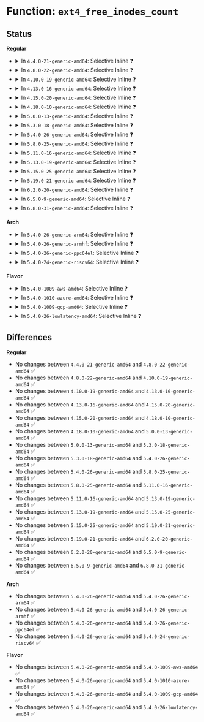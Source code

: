 # Function: <code>ext4_free_inodes_count</code>

## Status
<b>Regular</b>
<ul>
<li>
<details>
<summary>In <code>4.4.0-21-generic-amd64</code>: Selective Inline ❓</summary>

```c
__u32 ext4_free_inodes_count(struct super_block * sb, struct ext4_group_desc * bg)
```

```json
{
  "name": "ext4_free_inodes_count",
  "collision_type": "Unique Global",
  "inline_type": "Selective",
  "funcs": [
    {
      "addr": 18446744071581694960,
      "name": "ext4_free_inodes_count",
      "external": true,
      "loc": "fs/ext4/super.c:207",
      "file": "fs/ext4/super.c",
      "inline": "not declared, inlined",
      "caller_inline": [
        "fs/ext4/super.c:ext4_fill_super"
      ],
      "caller_func": [
        "fs/ext4/balloc.c:ext4_read_block_bitmap_nowait",
        "fs/ext4/ialloc.c:find_group_orlov",
        "fs/ext4/ialloc.c:find_group_orlov",
        "fs/ext4/ialloc.c:ext4_read_inode_bitmap",
        "fs/ext4/ialloc.c:ext4_read_inode_bitmap",
        "fs/ext4/ialloc.c:ext4_free_inode",
        "fs/ext4/ialloc.c:ext4_free_inode",
        "fs/ext4/ialloc.c:__ext4_new_inode",
        "fs/ext4/ialloc.c:__ext4_new_inode",
        "fs/ext4/ialloc.c:__ext4_new_inode",
        "fs/ext4/ialloc.c:__ext4_new_inode",
        "fs/ext4/ialloc.c:__ext4_new_inode",
        "fs/ext4/ialloc.c:__ext4_new_inode",
        "fs/ext4/ialloc.c:ext4_count_free_inodes"
      ]
    }
  ],
  "symbols": [
    {
      "addr": 18446744071581694960,
      "name": "ext4_free_inodes_count",
      "section": ".text",
      "bind": "STB_GLOBAL",
      "size": 39
    }
  ]
}
```
</details>
</li>
<li>
<details>
<summary>In <code>4.8.0-22-generic-amd64</code>: Selective Inline ❓</summary>

```c
__u32 ext4_free_inodes_count(struct super_block * sb, struct ext4_group_desc * bg)
```

```json
{
  "name": "ext4_free_inodes_count",
  "collision_type": "Unique Global",
  "inline_type": "Selective",
  "funcs": [
    {
      "addr": 18446744071581915994,
      "name": "ext4_free_inodes_count",
      "external": true,
      "loc": "fs/ext4/super.c:236",
      "file": "fs/ext4/super.c",
      "inline": "not declared, inlined",
      "caller_inline": [
        "fs/ext4/super.c:ext4_fill_super"
      ],
      "caller_func": [
        "fs/ext4/balloc.c:ext4_read_block_bitmap_nowait",
        "fs/ext4/ialloc.c:ext4_count_free_inodes",
        "fs/ext4/ialloc.c:__ext4_new_inode",
        "fs/ext4/ialloc.c:__ext4_new_inode",
        "fs/ext4/ialloc.c:__ext4_new_inode",
        "fs/ext4/ialloc.c:__ext4_new_inode",
        "fs/ext4/ialloc.c:__ext4_new_inode",
        "fs/ext4/ialloc.c:__ext4_new_inode",
        "fs/ext4/ialloc.c:find_group_orlov",
        "fs/ext4/ialloc.c:find_group_orlov",
        "fs/ext4/ialloc.c:ext4_free_inode",
        "fs/ext4/ialloc.c:ext4_free_inode",
        "fs/ext4/ialloc.c:ext4_read_inode_bitmap",
        "fs/ext4/ialloc.c:ext4_read_inode_bitmap"
      ]
    }
  ],
  "symbols": [
    {
      "addr": 18446744071581886704,
      "name": "ext4_free_inodes_count",
      "section": ".text",
      "bind": "STB_GLOBAL",
      "size": 39
    }
  ]
}
```
</details>
</li>
<li>
<details>
<summary>In <code>4.10.0-19-generic-amd64</code>: Selective Inline ❓</summary>

```c
__u32 ext4_free_inodes_count(struct super_block * sb, struct ext4_group_desc * bg)
```

```json
{
  "name": "ext4_free_inodes_count",
  "collision_type": "Unique Global",
  "inline_type": "Selective",
  "funcs": [
    {
      "addr": 18446744071582006008,
      "name": "ext4_free_inodes_count",
      "external": true,
      "loc": "fs/ext4/super.c:238",
      "file": "fs/ext4/super.c",
      "inline": "not declared, inlined",
      "caller_inline": [
        "fs/ext4/super.c:ext4_fill_super"
      ],
      "caller_func": [
        "fs/ext4/balloc.c:ext4_read_block_bitmap_nowait",
        "fs/ext4/ialloc.c:ext4_count_free_inodes",
        "fs/ext4/ialloc.c:__ext4_new_inode",
        "fs/ext4/ialloc.c:__ext4_new_inode",
        "fs/ext4/ialloc.c:__ext4_new_inode",
        "fs/ext4/ialloc.c:__ext4_new_inode",
        "fs/ext4/ialloc.c:__ext4_new_inode",
        "fs/ext4/ialloc.c:__ext4_new_inode",
        "fs/ext4/ialloc.c:find_group_orlov",
        "fs/ext4/ialloc.c:find_group_orlov",
        "fs/ext4/ialloc.c:ext4_free_inode",
        "fs/ext4/ialloc.c:ext4_free_inode",
        "fs/ext4/ialloc.c:ext4_read_inode_bitmap",
        "fs/ext4/ialloc.c:ext4_read_inode_bitmap"
      ]
    }
  ],
  "symbols": [
    {
      "addr": 18446744071581975712,
      "name": "ext4_free_inodes_count",
      "section": ".text",
      "bind": "STB_GLOBAL",
      "size": 39
    }
  ]
}
```
</details>
</li>
<li>
<details>
<summary>In <code>4.13.0-16-generic-amd64</code>: Selective Inline ❓</summary>

```c
__u32 ext4_free_inodes_count(struct super_block * sb, struct ext4_group_desc * bg)
```

```json
{
  "name": "ext4_free_inodes_count",
  "collision_type": "Unique Global",
  "inline_type": "Selective",
  "funcs": [
    {
      "addr": 18446744071582220841,
      "name": "ext4_free_inodes_count",
      "external": true,
      "loc": "fs/ext4/super.c:240",
      "file": "fs/ext4/super.c",
      "inline": "not declared, inlined",
      "caller_inline": [
        "fs/ext4/super.c:ext4_fill_super"
      ],
      "caller_func": [
        "fs/ext4/balloc.c:ext4_read_block_bitmap_nowait",
        "fs/ext4/ialloc.c:ext4_count_free_inodes",
        "fs/ext4/ialloc.c:__ext4_new_inode",
        "fs/ext4/ialloc.c:__ext4_new_inode",
        "fs/ext4/ialloc.c:__ext4_new_inode",
        "fs/ext4/ialloc.c:__ext4_new_inode",
        "fs/ext4/ialloc.c:__ext4_new_inode",
        "fs/ext4/ialloc.c:__ext4_new_inode",
        "fs/ext4/ialloc.c:find_group_orlov",
        "fs/ext4/ialloc.c:find_group_orlov",
        "fs/ext4/ialloc.c:ext4_free_inode",
        "fs/ext4/ialloc.c:ext4_free_inode",
        "fs/ext4/ialloc.c:ext4_read_inode_bitmap",
        "fs/ext4/ialloc.c:ext4_read_inode_bitmap"
      ]
    }
  ],
  "symbols": [
    {
      "addr": 18446744071582191856,
      "name": "ext4_free_inodes_count",
      "section": ".text",
      "bind": "STB_GLOBAL",
      "size": 37
    }
  ]
}
```
</details>
</li>
<li>
<details>
<summary>In <code>4.15.0-20-generic-amd64</code>: Selective Inline ❓</summary>

```c
__u32 ext4_free_inodes_count(struct super_block * sb, struct ext4_group_desc * bg)
```

```json
{
  "name": "ext4_free_inodes_count",
  "collision_type": "Unique Global",
  "inline_type": "Selective",
  "funcs": [
    {
      "addr": 18446744071582369548,
      "name": "ext4_free_inodes_count",
      "external": true,
      "loc": "fs/ext4/super.c:240",
      "file": "fs/ext4/super.c",
      "inline": "not declared, inlined",
      "caller_inline": [
        "fs/ext4/super.c:ext4_fill_super"
      ],
      "caller_func": [
        "fs/ext4/balloc.c:ext4_read_block_bitmap_nowait",
        "fs/ext4/ialloc.c:ext4_count_free_inodes",
        "fs/ext4/ialloc.c:__ext4_new_inode",
        "fs/ext4/ialloc.c:__ext4_new_inode",
        "fs/ext4/ialloc.c:__ext4_new_inode",
        "fs/ext4/ialloc.c:__ext4_new_inode",
        "fs/ext4/ialloc.c:__ext4_new_inode",
        "fs/ext4/ialloc.c:__ext4_new_inode",
        "fs/ext4/ialloc.c:find_group_orlov",
        "fs/ext4/ialloc.c:find_group_orlov",
        "fs/ext4/ialloc.c:ext4_free_inode",
        "fs/ext4/ialloc.c:ext4_free_inode",
        "fs/ext4/ialloc.c:ext4_read_inode_bitmap",
        "fs/ext4/ialloc.c:ext4_read_inode_bitmap"
      ]
    }
  ],
  "symbols": [
    {
      "addr": 18446744071582340528,
      "name": "ext4_free_inodes_count",
      "section": ".text",
      "bind": "STB_GLOBAL",
      "size": 37
    }
  ]
}
```
</details>
</li>
<li>
<details>
<summary>In <code>4.18.0-10-generic-amd64</code>: Selective Inline ❓</summary>

```c
__u32 ext4_free_inodes_count(struct super_block * sb, struct ext4_group_desc * bg)
```

```json
{
  "name": "ext4_free_inodes_count",
  "collision_type": "Unique Global",
  "inline_type": "Selective",
  "funcs": [
    {
      "addr": 18446744071582560595,
      "name": "ext4_free_inodes_count",
      "external": true,
      "loc": "fs/ext4/super.c:240",
      "file": "fs/ext4/super.c",
      "inline": "not declared, inlined",
      "caller_inline": [
        "fs/ext4/super.c:ext4_fill_super",
        "fs/ext4/super.c:ext4_mark_group_bitmap_corrupted"
      ],
      "caller_func": [
        "fs/ext4/ialloc.c:ext4_count_free_inodes",
        "fs/ext4/ialloc.c:__ext4_new_inode",
        "fs/ext4/ialloc.c:__ext4_new_inode",
        "fs/ext4/ialloc.c:__ext4_new_inode",
        "fs/ext4/ialloc.c:__ext4_new_inode",
        "fs/ext4/ialloc.c:__ext4_new_inode",
        "fs/ext4/ialloc.c:__ext4_new_inode",
        "fs/ext4/ialloc.c:find_group_orlov",
        "fs/ext4/ialloc.c:find_group_orlov",
        "fs/ext4/ialloc.c:ext4_free_inode"
      ]
    }
  ],
  "symbols": [
    {
      "addr": 18446744071582530016,
      "name": "ext4_free_inodes_count",
      "section": ".text",
      "bind": "STB_GLOBAL",
      "size": 37
    }
  ]
}
```
</details>
</li>
<li>
<details>
<summary>In <code>5.0.0-13-generic-amd64</code>: Selective Inline ❓</summary>

```c
__u32 ext4_free_inodes_count(struct super_block * sb, struct ext4_group_desc * bg)
```

```json
{
  "name": "ext4_free_inodes_count",
  "collision_type": "Unique Global",
  "inline_type": "Selective",
  "funcs": [
    {
      "addr": 18446744071582659527,
      "name": "ext4_free_inodes_count",
      "external": true,
      "loc": "fs/ext4/super.c:263",
      "file": "fs/ext4/super.c",
      "inline": "not declared, inlined",
      "caller_inline": [
        "fs/ext4/super.c:ext4_fill_super",
        "fs/ext4/super.c:ext4_mark_group_bitmap_corrupted"
      ],
      "caller_func": [
        "fs/ext4/ialloc.c:ext4_count_free_inodes",
        "fs/ext4/ialloc.c:__ext4_new_inode",
        "fs/ext4/ialloc.c:__ext4_new_inode",
        "fs/ext4/ialloc.c:__ext4_new_inode",
        "fs/ext4/ialloc.c:__ext4_new_inode",
        "fs/ext4/ialloc.c:__ext4_new_inode",
        "fs/ext4/ialloc.c:__ext4_new_inode",
        "fs/ext4/ialloc.c:find_group_orlov",
        "fs/ext4/ialloc.c:find_group_orlov",
        "fs/ext4/ialloc.c:ext4_free_inode"
      ]
    }
  ],
  "symbols": [
    {
      "addr": 18446744071582631104,
      "name": "ext4_free_inodes_count",
      "section": ".text",
      "bind": "STB_GLOBAL",
      "size": 37
    }
  ]
}
```
</details>
</li>
<li>
<details>
<summary>In <code>5.3.0-18-generic-amd64</code>: Selective Inline ❓</summary>

```c
__u32 ext4_free_inodes_count(struct super_block * sb, struct ext4_group_desc * bg)
```

```json
{
  "name": "ext4_free_inodes_count",
  "collision_type": "Unique Global",
  "inline_type": "Selective",
  "funcs": [
    {
      "addr": 18446744071582834794,
      "name": "ext4_free_inodes_count",
      "external": true,
      "loc": "fs/ext4/super.c:264",
      "file": "fs/ext4/super.c",
      "inline": "not declared, inlined",
      "caller_inline": [
        "fs/ext4/super.c:ext4_fill_super",
        "fs/ext4/super.c:ext4_mark_group_bitmap_corrupted"
      ],
      "caller_func": [
        "fs/ext4/ialloc.c:ext4_count_free_inodes",
        "fs/ext4/ialloc.c:__ext4_new_inode",
        "fs/ext4/ialloc.c:__ext4_new_inode",
        "fs/ext4/ialloc.c:__ext4_new_inode",
        "fs/ext4/ialloc.c:__ext4_new_inode",
        "fs/ext4/ialloc.c:__ext4_new_inode",
        "fs/ext4/ialloc.c:__ext4_new_inode",
        "fs/ext4/ialloc.c:find_group_orlov",
        "fs/ext4/ialloc.c:find_group_orlov",
        "fs/ext4/ialloc.c:ext4_free_inode"
      ]
    }
  ],
  "symbols": [
    {
      "addr": 18446744071582803728,
      "name": "ext4_free_inodes_count",
      "section": ".text",
      "bind": "STB_GLOBAL",
      "size": 37
    }
  ]
}
```
</details>
</li>
<li>
<details>
<summary>In <code>5.4.0-26-generic-amd64</code>: Selective Inline ❓</summary>

```c
__u32 ext4_free_inodes_count(struct super_block * sb, struct ext4_group_desc * bg)
```

```json
{
  "name": "ext4_free_inodes_count",
  "collision_type": "Unique Global",
  "inline_type": "Selective",
  "funcs": [
    {
      "addr": 18446744071582939924,
      "name": "ext4_free_inodes_count",
      "external": true,
      "loc": "fs/ext4/super.c:259",
      "file": "fs/ext4/super.c",
      "inline": "not declared, inlined",
      "caller_inline": [
        "fs/ext4/super.c:ext4_fill_super",
        "fs/ext4/super.c:ext4_mark_group_bitmap_corrupted"
      ],
      "caller_func": [
        "fs/ext4/ialloc.c:ext4_count_free_inodes",
        "fs/ext4/ialloc.c:__ext4_new_inode",
        "fs/ext4/ialloc.c:__ext4_new_inode",
        "fs/ext4/ialloc.c:__ext4_new_inode",
        "fs/ext4/ialloc.c:__ext4_new_inode",
        "fs/ext4/ialloc.c:__ext4_new_inode",
        "fs/ext4/ialloc.c:__ext4_new_inode",
        "fs/ext4/ialloc.c:find_group_orlov",
        "fs/ext4/ialloc.c:find_group_orlov",
        "fs/ext4/ialloc.c:ext4_free_inode"
      ]
    }
  ],
  "symbols": [
    {
      "addr": 18446744071582907088,
      "name": "ext4_free_inodes_count",
      "section": ".text",
      "bind": "STB_GLOBAL",
      "size": 37
    }
  ]
}
```
</details>
</li>
<li>
<details>
<summary>In <code>5.8.0-25-generic-amd64</code>: Selective Inline ❓</summary>

```c
__u32 ext4_free_inodes_count(struct super_block * sb, struct ext4_group_desc * bg)
```

```json
{
  "name": "ext4_free_inodes_count",
  "collision_type": "Unique Global",
  "inline_type": "Selective",
  "funcs": [
    {
      "addr": 18446744071583239112,
      "name": "ext4_free_inodes_count",
      "external": true,
      "loc": "fs/ext4/super.c:239",
      "file": "fs/ext4/super.c",
      "inline": "not declared, inlined",
      "caller_inline": [
        "fs/ext4/super.c:ext4_fill_flex_info",
        "fs/ext4/super.c:ext4_mark_group_bitmap_corrupted"
      ],
      "caller_func": [
        "fs/ext4/ialloc.c:ext4_count_free_inodes",
        "fs/ext4/ialloc.c:__ext4_new_inode",
        "fs/ext4/ialloc.c:__ext4_new_inode",
        "fs/ext4/ialloc.c:find_group_other",
        "fs/ext4/ialloc.c:find_group_other",
        "fs/ext4/ialloc.c:find_group_other",
        "fs/ext4/ialloc.c:find_group_other",
        "fs/ext4/ialloc.c:find_group_orlov",
        "fs/ext4/ialloc.c:find_group_orlov",
        "fs/ext4/ialloc.c:ext4_free_inode"
      ]
    }
  ],
  "symbols": [
    {
      "addr": 18446744071583220624,
      "name": "ext4_free_inodes_count",
      "section": ".text",
      "bind": "STB_GLOBAL",
      "size": 37
    }
  ]
}
```
</details>
</li>
<li>
<details>
<summary>In <code>5.11.0-16-generic-amd64</code>: Selective Inline ❓</summary>

```c
__u32 ext4_free_inodes_count(struct super_block * sb, struct ext4_group_desc * bg)
```

```json
{
  "name": "ext4_free_inodes_count",
  "collision_type": "Unique Global",
  "inline_type": "Selective",
  "funcs": [
    {
      "addr": 18446744071583340940,
      "name": "ext4_free_inodes_count",
      "external": true,
      "loc": "fs/ext4/super.c:328",
      "file": "fs/ext4/super.c",
      "inline": "not declared, inlined",
      "caller_inline": [
        "fs/ext4/super.c:ext4_fill_flex_info",
        "fs/ext4/super.c:ext4_mark_group_bitmap_corrupted"
      ],
      "caller_func": [
        "fs/ext4/ialloc.c:ext4_count_free_inodes",
        "fs/ext4/ialloc.c:__ext4_new_inode",
        "fs/ext4/ialloc.c:__ext4_new_inode",
        "fs/ext4/ialloc.c:ext4_mark_inode_used",
        "fs/ext4/ialloc.c:find_group_other",
        "fs/ext4/ialloc.c:find_group_other",
        "fs/ext4/ialloc.c:find_group_other",
        "fs/ext4/ialloc.c:find_group_other",
        "fs/ext4/ialloc.c:find_group_orlov",
        "fs/ext4/ialloc.c:find_group_orlov",
        "fs/ext4/ialloc.c:ext4_free_inode"
      ]
    }
  ],
  "symbols": [
    {
      "addr": 18446744071583322544,
      "name": "ext4_free_inodes_count",
      "section": ".text",
      "bind": "STB_GLOBAL",
      "size": 37
    }
  ]
}
```
</details>
</li>
<li>
<details>
<summary>In <code>5.13.0-19-generic-amd64</code>: Selective Inline ❓</summary>

```c
__u32 ext4_free_inodes_count(struct super_block * sb, struct ext4_group_desc * bg)
```

```json
{
  "name": "ext4_free_inodes_count",
  "collision_type": "Unique Global",
  "inline_type": "Selective",
  "funcs": [
    {
      "addr": 18446744071583363852,
      "name": "ext4_free_inodes_count",
      "external": true,
      "loc": "fs/ext4/super.c:328",
      "file": "fs/ext4/super.c",
      "inline": "not declared, inlined",
      "caller_inline": [
        "fs/ext4/super.c:ext4_fill_flex_info",
        "fs/ext4/super.c:ext4_mark_group_bitmap_corrupted"
      ],
      "caller_func": [
        "fs/ext4/ialloc.c:ext4_count_free_inodes",
        "fs/ext4/ialloc.c:__ext4_new_inode",
        "fs/ext4/ialloc.c:__ext4_new_inode",
        "fs/ext4/ialloc.c:ext4_mark_inode_used",
        "fs/ext4/ialloc.c:find_group_other",
        "fs/ext4/ialloc.c:find_group_other",
        "fs/ext4/ialloc.c:find_group_other",
        "fs/ext4/ialloc.c:find_group_other",
        "fs/ext4/ialloc.c:find_group_orlov",
        "fs/ext4/ialloc.c:find_group_orlov",
        "fs/ext4/ialloc.c:ext4_free_inode"
      ]
    }
  ],
  "symbols": [
    {
      "addr": 18446744071583345360,
      "name": "ext4_free_inodes_count",
      "section": ".text",
      "bind": "STB_GLOBAL",
      "size": 37
    }
  ]
}
```
</details>
</li>
<li>
<details>
<summary>In <code>5.15.0-25-generic-amd64</code>: Selective Inline ❓</summary>

```c
__u32 ext4_free_inodes_count(struct super_block * sb, struct ext4_group_desc * bg)
```

```json
{
  "name": "ext4_free_inodes_count",
  "collision_type": "Unique Global",
  "inline_type": "Selective",
  "funcs": [
    {
      "addr": 18446744071583706765,
      "name": "ext4_free_inodes_count",
      "external": true,
      "loc": "fs/ext4/super.c:325",
      "file": "fs/ext4/super.c",
      "inline": "not declared, inlined",
      "caller_inline": [
        "fs/ext4/super.c:ext4_fill_flex_info",
        "fs/ext4/super.c:ext4_mark_group_bitmap_corrupted"
      ],
      "caller_func": [
        "fs/ext4/ialloc.c:ext4_count_free_inodes",
        "fs/ext4/ialloc.c:__ext4_new_inode",
        "fs/ext4/ialloc.c:__ext4_new_inode",
        "fs/ext4/ialloc.c:ext4_mark_inode_used",
        "fs/ext4/ialloc.c:find_group_other",
        "fs/ext4/ialloc.c:find_group_other",
        "fs/ext4/ialloc.c:find_group_other",
        "fs/ext4/ialloc.c:find_group_other",
        "fs/ext4/ialloc.c:find_group_orlov",
        "fs/ext4/ialloc.c:find_group_orlov",
        "fs/ext4/ialloc.c:ext4_free_inode"
      ]
    }
  ],
  "symbols": [
    {
      "addr": 18446744071583689184,
      "name": "ext4_free_inodes_count",
      "section": ".text",
      "bind": "STB_GLOBAL",
      "size": 37
    }
  ]
}
```
</details>
</li>
<li>
<details>
<summary>In <code>5.19.0-21-generic-amd64</code>: Selective Inline ❓</summary>

```c
__u32 ext4_free_inodes_count(struct super_block * sb, struct ext4_group_desc * bg)
```

```json
{
  "name": "ext4_free_inodes_count",
  "collision_type": "Unique Global",
  "inline_type": "Selective",
  "funcs": [
    {
      "addr": 18446744071584260881,
      "name": "ext4_free_inodes_count",
      "external": true,
      "loc": "fs/ext4/super.c:344",
      "file": "fs/ext4/super.c",
      "inline": "not declared, inlined",
      "caller_inline": [
        "fs/ext4/super.c:ext4_fill_flex_info",
        "fs/ext4/super.c:ext4_mark_group_bitmap_corrupted"
      ],
      "caller_func": [
        "fs/ext4/ialloc.c:ext4_count_free_inodes",
        "fs/ext4/ialloc.c:__ext4_new_inode",
        "fs/ext4/ialloc.c:__ext4_new_inode",
        "fs/ext4/ialloc.c:ext4_mark_inode_used",
        "fs/ext4/ialloc.c:find_group_other",
        "fs/ext4/ialloc.c:find_group_other",
        "fs/ext4/ialloc.c:find_group_other",
        "fs/ext4/ialloc.c:find_group_other",
        "fs/ext4/ialloc.c:find_group_orlov",
        "fs/ext4/ialloc.c:find_group_orlov",
        "fs/ext4/ialloc.c:ext4_free_inode"
      ]
    }
  ],
  "symbols": [
    {
      "addr": 18446744071584239840,
      "name": "ext4_free_inodes_count",
      "section": ".text",
      "bind": "STB_GLOBAL",
      "size": 47
    }
  ]
}
```
</details>
</li>
<li>
<details>
<summary>In <code>6.2.0-20-generic-amd64</code>: Selective Inline ❓</summary>

```c
__u32 ext4_free_inodes_count(struct super_block * sb, struct ext4_group_desc * bg)
```

```json
{
  "name": "ext4_free_inodes_count",
  "collision_type": "Unique Global",
  "inline_type": "Selective",
  "funcs": [
    {
      "addr": 18446744071584910513,
      "name": "ext4_free_inodes_count",
      "external": true,
      "loc": "fs/ext4/super.c:338",
      "file": "fs/ext4/super.c",
      "inline": "not declared, inlined",
      "caller_inline": [
        "fs/ext4/super.c:ext4_fill_flex_info",
        "fs/ext4/super.c:ext4_mark_group_bitmap_corrupted"
      ],
      "caller_func": [
        "fs/ext4/ialloc.c:ext4_count_free_inodes",
        "fs/ext4/ialloc.c:__ext4_new_inode",
        "fs/ext4/ialloc.c:__ext4_new_inode",
        "fs/ext4/ialloc.c:ext4_mark_inode_used",
        "fs/ext4/ialloc.c:find_group_other",
        "fs/ext4/ialloc.c:find_group_other",
        "fs/ext4/ialloc.c:find_group_other",
        "fs/ext4/ialloc.c:find_group_other",
        "fs/ext4/ialloc.c:find_group_orlov",
        "fs/ext4/ialloc.c:find_group_orlov",
        "fs/ext4/ialloc.c:ext4_free_inode"
      ]
    }
  ],
  "symbols": [
    {
      "addr": 18446744071584884240,
      "name": "ext4_free_inodes_count",
      "section": ".text",
      "bind": "STB_GLOBAL",
      "size": 47
    }
  ]
}
```
</details>
</li>
<li>
<details>
<summary>In <code>6.5.0-9-generic-amd64</code>: Selective Inline ❓</summary>

```c
__u32 ext4_free_inodes_count(struct super_block * sb, struct ext4_group_desc * bg)
```

```json
{
  "name": "ext4_free_inodes_count",
  "collision_type": "Unique Global",
  "inline_type": "Selective",
  "funcs": [
    {
      "addr": 18446744071585139314,
      "name": "ext4_free_inodes_count",
      "external": true,
      "loc": "fs/ext4/super.c:338",
      "file": "fs/ext4/super.c",
      "inline": "not declared, inlined",
      "caller_inline": [
        "fs/ext4/super.c:ext4_fill_flex_info",
        "fs/ext4/super.c:ext4_mark_group_bitmap_corrupted"
      ],
      "caller_func": [
        "fs/ext4/ialloc.c:ext4_count_free_inodes",
        "fs/ext4/ialloc.c:__ext4_new_inode",
        "fs/ext4/ialloc.c:__ext4_new_inode",
        "fs/ext4/ialloc.c:ext4_mark_inode_used",
        "fs/ext4/ialloc.c:find_group_other",
        "fs/ext4/ialloc.c:find_group_other",
        "fs/ext4/ialloc.c:find_group_other",
        "fs/ext4/ialloc.c:find_group_other",
        "fs/ext4/ialloc.c:find_group_orlov",
        "fs/ext4/ialloc.c:find_group_orlov",
        "fs/ext4/ialloc.c:ext4_free_inode"
      ]
    }
  ],
  "symbols": [
    {
      "addr": 18446744071585111440,
      "name": "ext4_free_inodes_count",
      "section": ".text",
      "bind": "STB_GLOBAL",
      "size": 47
    }
  ]
}
```
</details>
</li>
<li>
<details>
<summary>In <code>6.8.0-31-generic-amd64</code>: Selective Inline ❓</summary>

```c
__u32 ext4_free_inodes_count(struct super_block * sb, struct ext4_group_desc * bg)
```

```json
{
  "name": "ext4_free_inodes_count",
  "collision_type": "Unique Global",
  "inline_type": "Selective",
  "funcs": [
    {
      "addr": 18446744071585372098,
      "name": "ext4_free_inodes_count",
      "external": true,
      "loc": "fs/ext4/super.c:346",
      "file": "fs/ext4/super.c",
      "inline": "not declared, inlined",
      "caller_inline": [
        "fs/ext4/super.c:ext4_fill_flex_info",
        "fs/ext4/super.c:ext4_mark_group_bitmap_corrupted"
      ],
      "caller_func": [
        "fs/ext4/ialloc.c:ext4_count_free_inodes",
        "fs/ext4/ialloc.c:__ext4_new_inode",
        "fs/ext4/ialloc.c:__ext4_new_inode",
        "fs/ext4/ialloc.c:ext4_mark_inode_used",
        "fs/ext4/ialloc.c:find_group_other",
        "fs/ext4/ialloc.c:find_group_other",
        "fs/ext4/ialloc.c:find_group_other",
        "fs/ext4/ialloc.c:find_group_other",
        "fs/ext4/ialloc.c:find_group_orlov",
        "fs/ext4/ialloc.c:find_group_orlov",
        "fs/ext4/ialloc.c:ext4_free_inode"
      ]
    }
  ],
  "symbols": [
    {
      "addr": 18446744071585343888,
      "name": "ext4_free_inodes_count",
      "section": ".text",
      "bind": "STB_GLOBAL",
      "size": 47
    }
  ]
}
```
</details>
</li>
</ul>
<b>Arch</b>
<ul>
<li>
<details>
<summary>In <code>5.4.0-26-generic-arm64</code>: Selective Inline ❓</summary>

```c
__u32 ext4_free_inodes_count(struct super_block * sb, struct ext4_group_desc * bg)
```

```json
{
  "name": "ext4_free_inodes_count",
  "collision_type": "Unique Global",
  "inline_type": "Selective",
  "funcs": [
    {
      "addr": 18446603336494613712,
      "name": "ext4_free_inodes_count",
      "external": true,
      "loc": "fs/ext4/super.c:259",
      "file": "fs/ext4/super.c",
      "inline": "not declared, inlined",
      "caller_inline": [
        "fs/ext4/super.c:ext4_fill_super",
        "fs/ext4/super.c:ext4_mark_group_bitmap_corrupted"
      ],
      "caller_func": [
        "fs/ext4/ialloc.c:ext4_count_free_inodes",
        "fs/ext4/ialloc.c:__ext4_new_inode",
        "fs/ext4/ialloc.c:__ext4_new_inode",
        "fs/ext4/ialloc.c:__ext4_new_inode",
        "fs/ext4/ialloc.c:__ext4_new_inode",
        "fs/ext4/ialloc.c:__ext4_new_inode",
        "fs/ext4/ialloc.c:__ext4_new_inode",
        "fs/ext4/ialloc.c:find_group_orlov",
        "fs/ext4/ialloc.c:find_group_orlov",
        "fs/ext4/ialloc.c:ext4_free_inode"
      ]
    }
  ],
  "symbols": [
    {
      "addr": 18446603336494582104,
      "name": "ext4_free_inodes_count",
      "section": ".text",
      "bind": "STB_GLOBAL",
      "size": 68
    }
  ]
}
```
</details>
</li>
<li>
<details>
<summary>In <code>5.4.0-26-generic-armhf</code>: Selective Inline ❓</summary>

```c
__u32 ext4_free_inodes_count(struct super_block * sb, struct ext4_group_desc * bg)
```

```json
{
  "name": "ext4_free_inodes_count",
  "collision_type": "Unique Global",
  "inline_type": "Selective",
  "funcs": [
    {
      "addr": 3228056604,
      "name": "ext4_free_inodes_count",
      "external": true,
      "loc": "fs/ext4/super.c:259",
      "file": "fs/ext4/super.c",
      "inline": "not declared, inlined",
      "caller_inline": [
        "fs/ext4/super.c:ext4_fill_super",
        "fs/ext4/super.c:ext4_mark_group_bitmap_corrupted"
      ],
      "caller_func": [
        "fs/ext4/ialloc.c:ext4_count_free_inodes",
        "fs/ext4/ialloc.c:__ext4_new_inode",
        "fs/ext4/ialloc.c:__ext4_new_inode",
        "fs/ext4/ialloc.c:__ext4_new_inode",
        "fs/ext4/ialloc.c:__ext4_new_inode",
        "fs/ext4/ialloc.c:__ext4_new_inode",
        "fs/ext4/ialloc.c:__ext4_new_inode",
        "fs/ext4/ialloc.c:find_group_orlov",
        "fs/ext4/ialloc.c:find_group_orlov",
        "fs/ext4/ialloc.c:ext4_free_inode"
      ]
    }
  ],
  "symbols": [
    {
      "addr": 3228025076,
      "name": "ext4_free_inodes_count",
      "section": ".text",
      "bind": "STB_GLOBAL",
      "size": 48
    }
  ]
}
```
</details>
</li>
<li>
<details>
<summary>In <code>5.4.0-26-generic-ppc64el</code>: Selective Inline ❓</summary>

```c
__u32 ext4_free_inodes_count(struct super_block * sb, struct ext4_group_desc * bg)
```

```json
{
  "name": "ext4_free_inodes_count",
  "collision_type": "Unique Global",
  "inline_type": "Selective",
  "funcs": [
    {
      "addr": 13835058055288417620,
      "name": "ext4_free_inodes_count",
      "external": true,
      "loc": "fs/ext4/super.c:259",
      "file": "fs/ext4/super.c",
      "inline": "not declared, inlined",
      "caller_inline": [
        "fs/ext4/super.c:ext4_fill_super",
        "fs/ext4/super.c:ext4_mark_group_bitmap_corrupted"
      ],
      "caller_func": [
        "fs/ext4/ialloc.c:ext4_count_free_inodes",
        "fs/ext4/ialloc.c:__ext4_new_inode",
        "fs/ext4/ialloc.c:__ext4_new_inode",
        "fs/ext4/ialloc.c:__ext4_new_inode",
        "fs/ext4/ialloc.c:__ext4_new_inode",
        "fs/ext4/ialloc.c:__ext4_new_inode",
        "fs/ext4/ialloc.c:__ext4_new_inode",
        "fs/ext4/ialloc.c:find_group_orlov",
        "fs/ext4/ialloc.c:find_group_orlov",
        "fs/ext4/ialloc.c:ext4_free_inode"
      ]
    }
  ],
  "symbols": [
    {
      "addr": 13835058055288380144,
      "name": "ext4_free_inodes_count",
      "section": ".text",
      "bind": "STB_GLOBAL",
      "size": 52
    }
  ]
}
```
</details>
</li>
<li>
<details>
<summary>In <code>5.4.0-24-generic-riscv64</code>: Selective Inline ❓</summary>

```c
__u32 ext4_free_inodes_count(struct super_block * sb, struct ext4_group_desc * bg)
```

```json
{
  "name": "ext4_free_inodes_count",
  "collision_type": "Unique Global",
  "inline_type": "Selective",
  "funcs": [
    {
      "addr": 18446743936273990580,
      "name": "ext4_free_inodes_count",
      "external": true,
      "loc": "fs/ext4/super.c:259",
      "file": "fs/ext4/super.c",
      "inline": "not declared, inlined",
      "caller_inline": [
        "fs/ext4/super.c:ext4_fill_super",
        "fs/ext4/super.c:ext4_mark_group_bitmap_corrupted"
      ],
      "caller_func": [
        "fs/ext4/ialloc.c:ext4_count_free_inodes",
        "fs/ext4/ialloc.c:__ext4_new_inode",
        "fs/ext4/ialloc.c:__ext4_new_inode",
        "fs/ext4/ialloc.c:__ext4_new_inode",
        "fs/ext4/ialloc.c:__ext4_new_inode",
        "fs/ext4/ialloc.c:__ext4_new_inode",
        "fs/ext4/ialloc.c:__ext4_new_inode",
        "fs/ext4/ialloc.c:find_group_orlov",
        "fs/ext4/ialloc.c:find_group_orlov",
        "fs/ext4/ialloc.c:ext4_free_inode"
      ]
    }
  ],
  "symbols": [
    {
      "addr": 18446743936273961828,
      "name": "ext4_free_inodes_count",
      "section": ".text",
      "bind": "STB_GLOBAL",
      "size": 72
    }
  ]
}
```
</details>
</li>
</ul>
<b>Flavor</b>
<ul>
<li>
<details>
<summary>In <code>5.4.0-1009-aws-amd64</code>: Selective Inline ❓</summary>

```c
__u32 ext4_free_inodes_count(struct super_block * sb, struct ext4_group_desc * bg)
```

```json
{
  "name": "ext4_free_inodes_count",
  "collision_type": "Unique Global",
  "inline_type": "Selective",
  "funcs": [
    {
      "addr": 18446744071582908660,
      "name": "ext4_free_inodes_count",
      "external": true,
      "loc": "fs/ext4/super.c:259",
      "file": "fs/ext4/super.c",
      "inline": "not declared, inlined",
      "caller_inline": [
        "fs/ext4/super.c:ext4_fill_super",
        "fs/ext4/super.c:ext4_mark_group_bitmap_corrupted"
      ],
      "caller_func": [
        "fs/ext4/ialloc.c:ext4_count_free_inodes",
        "fs/ext4/ialloc.c:__ext4_new_inode",
        "fs/ext4/ialloc.c:__ext4_new_inode",
        "fs/ext4/ialloc.c:__ext4_new_inode",
        "fs/ext4/ialloc.c:__ext4_new_inode",
        "fs/ext4/ialloc.c:__ext4_new_inode",
        "fs/ext4/ialloc.c:__ext4_new_inode",
        "fs/ext4/ialloc.c:find_group_orlov",
        "fs/ext4/ialloc.c:find_group_orlov",
        "fs/ext4/ialloc.c:ext4_free_inode"
      ]
    }
  ],
  "symbols": [
    {
      "addr": 18446744071582875824,
      "name": "ext4_free_inodes_count",
      "section": ".text",
      "bind": "STB_GLOBAL",
      "size": 37
    }
  ]
}
```
</details>
</li>
<li>
<details>
<summary>In <code>5.4.0-1010-azure-amd64</code>: Selective Inline ❓</summary>

```c
__u32 ext4_free_inodes_count(struct super_block * sb, struct ext4_group_desc * bg)
```

```json
{
  "name": "ext4_free_inodes_count",
  "collision_type": "Unique Global",
  "inline_type": "Selective",
  "funcs": [
    {
      "addr": 18446744071582845812,
      "name": "ext4_free_inodes_count",
      "external": true,
      "loc": "fs/ext4/super.c:259",
      "file": "fs/ext4/super.c",
      "inline": "not declared, inlined",
      "caller_inline": [
        "fs/ext4/super.c:ext4_fill_super",
        "fs/ext4/super.c:ext4_mark_group_bitmap_corrupted"
      ],
      "caller_func": [
        "fs/ext4/ialloc.c:ext4_count_free_inodes",
        "fs/ext4/ialloc.c:__ext4_new_inode",
        "fs/ext4/ialloc.c:__ext4_new_inode",
        "fs/ext4/ialloc.c:__ext4_new_inode",
        "fs/ext4/ialloc.c:__ext4_new_inode",
        "fs/ext4/ialloc.c:__ext4_new_inode",
        "fs/ext4/ialloc.c:__ext4_new_inode",
        "fs/ext4/ialloc.c:find_group_orlov",
        "fs/ext4/ialloc.c:find_group_orlov",
        "fs/ext4/ialloc.c:ext4_free_inode"
      ]
    }
  ],
  "symbols": [
    {
      "addr": 18446744071582812976,
      "name": "ext4_free_inodes_count",
      "section": ".text",
      "bind": "STB_GLOBAL",
      "size": 37
    }
  ]
}
```
</details>
</li>
<li>
<details>
<summary>In <code>5.4.0-1009-gcp-amd64</code>: Selective Inline ❓</summary>

```c
__u32 ext4_free_inodes_count(struct super_block * sb, struct ext4_group_desc * bg)
```

```json
{
  "name": "ext4_free_inodes_count",
  "collision_type": "Unique Global",
  "inline_type": "Selective",
  "funcs": [
    {
      "addr": 18446744071582897261,
      "name": "ext4_free_inodes_count",
      "external": true,
      "loc": "fs/ext4/super.c:259",
      "file": "fs/ext4/super.c",
      "inline": "not declared, inlined",
      "caller_inline": [
        "fs/ext4/super.c:ext4_fill_super",
        "fs/ext4/super.c:ext4_mark_group_bitmap_corrupted"
      ],
      "caller_func": [
        "fs/ext4/ialloc.c:ext4_count_free_inodes",
        "fs/ext4/ialloc.c:__ext4_new_inode",
        "fs/ext4/ialloc.c:__ext4_new_inode",
        "fs/ext4/ialloc.c:__ext4_new_inode",
        "fs/ext4/ialloc.c:__ext4_new_inode",
        "fs/ext4/ialloc.c:__ext4_new_inode",
        "fs/ext4/ialloc.c:__ext4_new_inode",
        "fs/ext4/ialloc.c:find_group_orlov",
        "fs/ext4/ialloc.c:find_group_orlov",
        "fs/ext4/ialloc.c:ext4_free_inode"
      ]
    }
  ],
  "symbols": [
    {
      "addr": 18446744071582864704,
      "name": "ext4_free_inodes_count",
      "section": ".text",
      "bind": "STB_GLOBAL",
      "size": 37
    }
  ]
}
```
</details>
</li>
<li>
<details>
<summary>In <code>5.4.0-26-lowlatency-amd64</code>: Selective Inline ❓</summary>

```c
__u32 ext4_free_inodes_count(struct super_block * sb, struct ext4_group_desc * bg)
```

```json
{
  "name": "ext4_free_inodes_count",
  "collision_type": "Unique Global",
  "inline_type": "Selective",
  "funcs": [
    {
      "addr": 18446744071582984331,
      "name": "ext4_free_inodes_count",
      "external": true,
      "loc": "fs/ext4/super.c:259",
      "file": "fs/ext4/super.c",
      "inline": "not declared, inlined",
      "caller_inline": [
        "fs/ext4/super.c:ext4_fill_super",
        "fs/ext4/super.c:ext4_mark_group_bitmap_corrupted"
      ],
      "caller_func": [
        "fs/ext4/ialloc.c:ext4_count_free_inodes",
        "fs/ext4/ialloc.c:__ext4_new_inode",
        "fs/ext4/ialloc.c:__ext4_new_inode",
        "fs/ext4/ialloc.c:__ext4_new_inode",
        "fs/ext4/ialloc.c:__ext4_new_inode",
        "fs/ext4/ialloc.c:__ext4_new_inode",
        "fs/ext4/ialloc.c:__ext4_new_inode",
        "fs/ext4/ialloc.c:find_group_orlov",
        "fs/ext4/ialloc.c:find_group_orlov",
        "fs/ext4/ialloc.c:ext4_free_inode"
      ]
    }
  ],
  "symbols": [
    {
      "addr": 18446744071582951360,
      "name": "ext4_free_inodes_count",
      "section": ".text",
      "bind": "STB_GLOBAL",
      "size": 37
    }
  ]
}
```
</details>
</li>
</ul>

## Differences
<b>Regular</b>
<ul>
<li>
No changes between <code>4.4.0-21-generic-amd64</code> and <code>4.8.0-22-generic-amd64</code> ✅
</li>
<li>
No changes between <code>4.8.0-22-generic-amd64</code> and <code>4.10.0-19-generic-amd64</code> ✅
</li>
<li>
No changes between <code>4.10.0-19-generic-amd64</code> and <code>4.13.0-16-generic-amd64</code> ✅
</li>
<li>
No changes between <code>4.13.0-16-generic-amd64</code> and <code>4.15.0-20-generic-amd64</code> ✅
</li>
<li>
No changes between <code>4.15.0-20-generic-amd64</code> and <code>4.18.0-10-generic-amd64</code> ✅
</li>
<li>
No changes between <code>4.18.0-10-generic-amd64</code> and <code>5.0.0-13-generic-amd64</code> ✅
</li>
<li>
No changes between <code>5.0.0-13-generic-amd64</code> and <code>5.3.0-18-generic-amd64</code> ✅
</li>
<li>
No changes between <code>5.3.0-18-generic-amd64</code> and <code>5.4.0-26-generic-amd64</code> ✅
</li>
<li>
No changes between <code>5.4.0-26-generic-amd64</code> and <code>5.8.0-25-generic-amd64</code> ✅
</li>
<li>
No changes between <code>5.8.0-25-generic-amd64</code> and <code>5.11.0-16-generic-amd64</code> ✅
</li>
<li>
No changes between <code>5.11.0-16-generic-amd64</code> and <code>5.13.0-19-generic-amd64</code> ✅
</li>
<li>
No changes between <code>5.13.0-19-generic-amd64</code> and <code>5.15.0-25-generic-amd64</code> ✅
</li>
<li>
No changes between <code>5.15.0-25-generic-amd64</code> and <code>5.19.0-21-generic-amd64</code> ✅
</li>
<li>
No changes between <code>5.19.0-21-generic-amd64</code> and <code>6.2.0-20-generic-amd64</code> ✅
</li>
<li>
No changes between <code>6.2.0-20-generic-amd64</code> and <code>6.5.0-9-generic-amd64</code> ✅
</li>
<li>
No changes between <code>6.5.0-9-generic-amd64</code> and <code>6.8.0-31-generic-amd64</code> ✅
</li>
</ul>
<b>Arch</b>
<ul>
<li>
No changes between <code>5.4.0-26-generic-amd64</code> and <code>5.4.0-26-generic-arm64</code> ✅
</li>
<li>
No changes between <code>5.4.0-26-generic-amd64</code> and <code>5.4.0-26-generic-armhf</code> ✅
</li>
<li>
No changes between <code>5.4.0-26-generic-amd64</code> and <code>5.4.0-26-generic-ppc64el</code> ✅
</li>
<li>
No changes between <code>5.4.0-26-generic-amd64</code> and <code>5.4.0-24-generic-riscv64</code> ✅
</li>
</ul>
<b>Flavor</b>
<ul>
<li>
No changes between <code>5.4.0-26-generic-amd64</code> and <code>5.4.0-1009-aws-amd64</code> ✅
</li>
<li>
No changes between <code>5.4.0-26-generic-amd64</code> and <code>5.4.0-1010-azure-amd64</code> ✅
</li>
<li>
No changes between <code>5.4.0-26-generic-amd64</code> and <code>5.4.0-1009-gcp-amd64</code> ✅
</li>
<li>
No changes between <code>5.4.0-26-generic-amd64</code> and <code>5.4.0-26-lowlatency-amd64</code> ✅
</li>
</ul>
